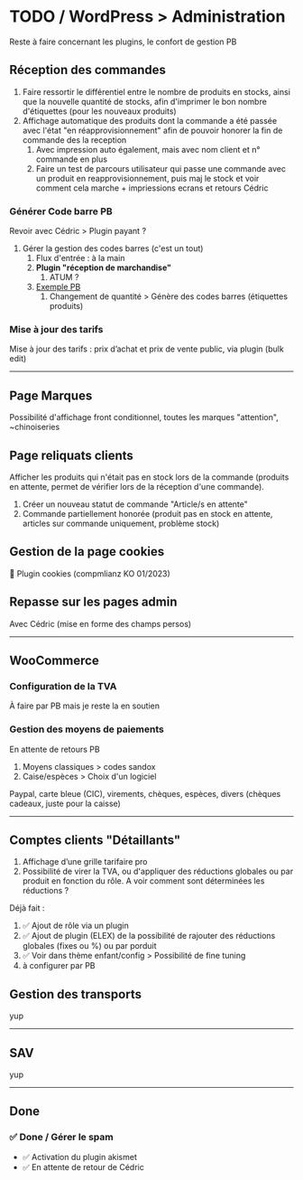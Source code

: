 # TODO / WordPress > Administration

Reste à faire concernant les plugins, le confort de gestion PB

## Réception des commandes

1. Faire ressortir le différentiel entre le nombre de produits en stocks, ainsi que la nouvelle quantité de stocks, afin d'imprimer le bon nombre d'étiquettes (pour les nouveaux produits)
2. Affichage automatique des produits dont la commande a été passée avec l'état "en réapprovisionnement" afin de pouvoir honorer la fin de commande des la reception
   1. Avec impression auto également, mais avec nom client et n° commande en plus
   2. Faire un test de parcours utilisateur qui passe une commande avec un produit en reapprovisionnement, puis maj le stock et voir comment cela marche + impriessions ecrans et retours Cédric

### Générer Code barre PB

Revoir avec Cédric > Plugin payant ?

1. Gérer la gestion des codes barres (c'est un tout)
   1. Flux d'entrée : à la main
   2. **Plugin "réception de marchandise"**
      1. ATUM ?
   3. [Exemple PB](https://pb-modelisme.com/bakofice/btest.php)
      1. Changement de quantité > Génère des codes barres (étiquettes produits)

### Mise à jour des tarifs

Mise à jour des tarifs : prix d’achat et prix de vente public, via plugin (bulk edit)

---

## Page Marques

Possibilité d'affichage front conditionnel, toutes les marques "attention", ~chinoiseries

## Page reliquats clients

Afficher les produits qui n'était pas en stock lors de la commande (produits en attente, permet de vérifier lors de la réception d'une commande).

1. Créer un nouveau statut de commande "Article/s en attente"
2. Commande partiellement honorée (produit pas en stock en attente, articles sur commande uniquement, problème stock)

## Gestion de la page cookies

🐛 Plugin cookies (compmlianz KO 01/2023)

## Repasse sur les pages admin

Avec Cédric (mise en forme des champs persos)

---

## WooCommerce

### Configuration de la TVA

À faire par PB mais je reste la en soutien

### Gestion des moyens de paiements

En attente de retours PB

1. Moyens classiques > codes sandox
2. Caise/espèces > Choix d'un logiciel

Paypal, carte bleue (CIC), virements, chèques, espèces, divers (chèques cadeaux, juste pour la caisse)

---

## Comptes clients "Détaillants"

1. Affichage d’une grille tarifaire pro
2. Possibilité de virer la TVA, ou d'appliquer des réductions globales ou par produit en fonction du rôle. A voir comment sont déterminées les réductions ?

Déjà fait :

1. ✅ Ajout de rôle via un plugin
2. ✅ Ajout de plugin (ELEX) de la possibilité de rajouter des réductions globales (fixes ou %) ou par porduit
3. ✅ Voir dans thème enfant/config > Possibilité de fine tuning
4. à configurer par PB

## Gestion des transports

yup

---

## SAV

yup

---

## Done

### ✅ Done / Gérer le spam

- ✅ Activation du plugin akismet
- ✅ En attente de retour de Cédric
